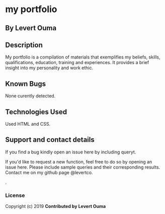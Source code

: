 # my portfolio

## By **Levert Ouma**

## Description
My portfolio is a compilation of materials that exemplifies my beliefs, skills, qualifications, education, training and experiences. It provides a brief insight into my personality and work ethic.

## Known Bugs
None curently detected.

## Technologies Used
Used HTML and CSS.

## Support and contact details
If you find a bug kindly open an issue here by including queryt.

If you'd like to request a new function, feel free to do so by opening an issue here. Please include sample queries and their corresponding results.
Contact me on my github page @levertco.

.
### License
Copyright (c) 2019 **Contributed by Levert Ouma**
